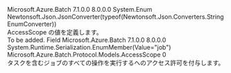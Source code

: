 <Type Name="AccessScope" FullName="Microsoft.Azure.Batch.Protocol.Models.AccessScope">
  <TypeSignature Language="C#" Value="public enum AccessScope" />
  <TypeSignature Language="ILAsm" Value=".class public auto ansi sealed AccessScope extends System.Enum" />
  <TypeSignature Language="DocId" Value="T:Microsoft.Azure.Batch.Protocol.Models.AccessScope" />
  <TypeSignature Language="VB.NET" Value="Public Enum AccessScope" />
  <TypeSignature Language="F#" Value="type AccessScope = " />
  <AssemblyInfo>
    <AssemblyName>Microsoft.Azure.Batch</AssemblyName>
    <AssemblyVersion>7.1.0.0</AssemblyVersion>
    <AssemblyVersion>8.0.0.0</AssemblyVersion>
  </AssemblyInfo>
  <Base>
    <BaseTypeName>System.Enum</BaseTypeName>
  </Base>
  <Attributes>
    <Attribute>
      <AttributeName>Newtonsoft.Json.JsonConverter(typeof(Newtonsoft.Json.Converters.StringEnumConverter))</AttributeName>
    </Attribute>
  </Attributes>
  <Docs>
    <summary>
            AccessScope の値を定義します。
            </summary>
    <remarks>To be added.</remarks>
  </Docs>
  <Members>
    <Member MemberName="Job">
      <MemberSignature Language="C#" Value="Job" />
      <MemberSignature Language="ILAsm" Value=".field public static literal valuetype Microsoft.Azure.Batch.Protocol.Models.AccessScope Job = int32(0)" />
      <MemberSignature Language="DocId" Value="F:Microsoft.Azure.Batch.Protocol.Models.AccessScope.Job" />
      <MemberSignature Language="VB.NET" Value="Job" />
      <MemberSignature Language="F#" Value="Job = 0" Usage="Microsoft.Azure.Batch.Protocol.Models.AccessScope.Job" />
      <MemberType>Field</MemberType>
      <AssemblyInfo>
        <AssemblyName>Microsoft.Azure.Batch</AssemblyName>
        <AssemblyVersion>7.1.0.0</AssemblyVersion>
        <AssemblyVersion>8.0.0.0</AssemblyVersion>
      </AssemblyInfo>
      <Attributes>
        <Attribute>
          <AttributeName>System.Runtime.Serialization.EnumMember(Value="job")</AttributeName>
        </Attribute>
      </Attributes>
      <ReturnValue>
        <ReturnType>Microsoft.Azure.Batch.Protocol.Models.AccessScope</ReturnType>
      </ReturnValue>
      <MemberValue>0</MemberValue>
      <Docs>
        <summary>
            タスクを含むジョブのすべての操作を実行するへのアクセス許可を付与します。
            </summary>
      </Docs>
    </Member>
  </Members>
</Type>